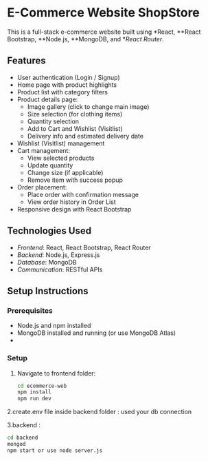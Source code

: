 # E-Commerce Website ShopStore

This is a full-stack e-commerce website built using *React, **React Bootstrap, **Node.js, **MongoDB, and **React Router*.

## Features

- User authentication (Login / Signup)
- Home page with product highlights
- Product list with category filters
- Product details page:
  - Image gallery (click to change main image)
  - Size selection (for clothing items)
  - Quantity selection
  - Add to Cart and Wishlist (Visitlist)
  - Delivery info and estimated delivery date
- Wishlist (Visitlist) management
- Cart management:
  - View selected products
  - Update quantity
  - Change size (if applicable)
  - Remove item with success popup
- Order placement:
  - Place order with confirmation message
  - View order history in Order List
- Responsive design with React Bootstrap

## Technologies Used

- *Frontend*: React, React Bootstrap, React Router
- *Backend*: Node.js, Express.js
- *Database*: MongoDB
- *Communication*: RESTful APIs

## Setup Instructions

### Prerequisites

- Node.js and npm installed
- MongoDB installed and running (or use MongoDB Atlas)
-

### Setup

1. Navigate to frontend folder:
   ```bash
   cd ecommerce-web
   npm install
   npm run dev

2.create.env file inside backend folder :
used your db connection

3.backend :
```bash
cd backend
mongod
npm start or use node server.js



